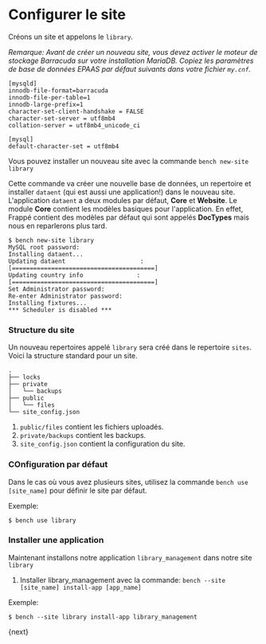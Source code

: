 <!-- add-breadcrumbs -->
# Configurer le site

Créons un site et appelons le `library`.

*Remarque: Avant de créer un nouveau site, vous devez activer le moteur de stockage Barracuda sur votre installation MariaDB.*
*Copiez les paramètres de base de données EPAAS par défaut suivants dans votre fichier `my.cnf`.*

    [mysqld]
    innodb-file-format=barracuda
    innodb-file-per-table=1
    innodb-large-prefix=1
    character-set-client-handshake = FALSE
    character-set-server = utf8mb4
    collation-server = utf8mb4_unicode_ci

    [mysql]
    default-character-set = utf8mb4


Vous pouvez installer un nouveau site avec la commande `bench new-site library`

Cette commande va créer une nouvelle base de données, un repertoire et installer `dataent` (qui est aussi une application!) 
dans le nouveau site. L'application `dataent` a deux modules par défaut, **Core** et **Website**. Le module **Core**
contient les modèles basiques pour l'application. En effet, Frappé contient des modèles par défaut qui sont appelés **DocTypes**
mais nous en reparlerons plus tard.

	$ bench new-site library
	MySQL root password:
	Installing dataent...
	Updating dataent                     : [========================================]
	Updating country info               : [========================================]
	Set Administrator password:
	Re-enter Administrator password:
	Installing fixtures...
	*** Scheduler is disabled ***

### Structure du site

Un nouveau repertoires appelé `library` sera créé dans le repertoire `sites`. Voici la structure standard pour un site.

	.
	├── locks
	├── private
	│   └── backups
	├── public
	│   └── files
	└── site_config.json

1. `public/files` contient les fichiers uploadés.
1. `private/backups` contient les backups.
1. `site_config.json` contient la configuration du site.

### COnfiguration par défaut

Dans le cas où vous avez plusieurs sites, utilisez la commande `bench use [site_name]` pour définir le site par défaut.

Exemple:

	$ bench use library

### Installer une application

Maintenant installons notre application `library_management` dans notre site `library`

1. Installer library_management avec la commande: `bench --site [site_name] install-app [app_name]`

Exemple:

	$ bench --site library install-app library_management

{next}
